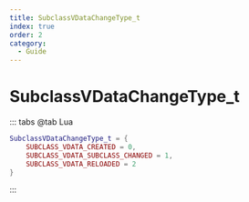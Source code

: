 ```yaml
---
title: SubclassVDataChangeType_t
index: true
order: 2
category:
  - Guide
---
```


# SubclassVDataChangeType_t
::: tabs
@tab Lua
```lua
SubclassVDataChangeType_t = {
    SUBCLASS_VDATA_CREATED = 0,
    SUBCLASS_VDATA_SUBCLASS_CHANGED = 1,
    SUBCLASS_VDATA_RELOADED = 2
}
```
:::